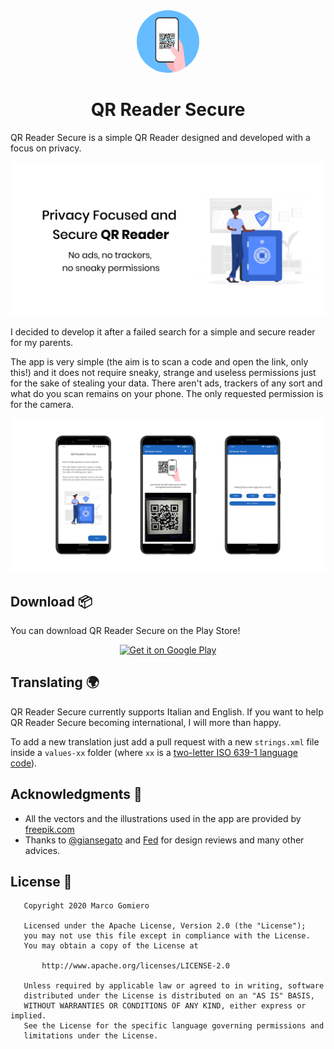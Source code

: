 <div align="center">
  <img style="border-radius: 50%" src="store_assets/ic_launcher-playstore.png" width="100px">
  <h1>QR Reader Secure</h1>
</div>

QR Reader Secure is a simple QR Reader designed and developed with a focus on privacy.

<div align="center">
  <img src="store_assets/banner_eng.png">
</div>

I decided to develop it after a failed search for a simple and secure reader for my parents.

The app is very simple (the aim is to scan a code and open the link, only this!) and it does not require sneaky, strange and useless permissions just for the sake of stealing your data. There aren't ads, trackers of any sort and what do you scan remains on your phone. The only requested permission is for the camera.

<div align="center">
  <img src="store_assets/banner_screen.png">
</div>

## Download 📦

You can download QR Reader Secure on the Play Store!

<div align="center"><a href="https://play.google.com/store/apps/details?id=com.prof18.secureqrreader"><img alt="Get it on Google Play" src="https://play.google.com/intl/en_us/badges/images/generic/en_badge_web_generic.png" width="200px"/></a></div>

## Translating 🌍

QR Reader Secure currently supports Italian and English.
If you want to help QR Reader Secure becoming international, I will more than happy.

To add a new translation just add a pull request with a new `strings.xml` file inside a `values-xx` folder (where `xx` is a [two-letter ISO 639-1 language code](https://en.wikipedia.org/wiki/ISO_639-1)).

## Acknowledgments 🌸

- All the vectors and the illustrations used in the app are provided by [freepik.com](https://it.freepik.com/foto-vettori-gratuito/design)
- Thanks to [@giansegato](https://giansegato.com/) and [Fed](https://twitter.com/fedcnvs) for design reviews and many other advices.

## License 📄

```
   Copyright 2020 Marco Gomiero

   Licensed under the Apache License, Version 2.0 (the "License");
   you may not use this file except in compliance with the License.
   You may obtain a copy of the License at

       http://www.apache.org/licenses/LICENSE-2.0

   Unless required by applicable law or agreed to in writing, software
   distributed under the License is distributed on an "AS IS" BASIS,
   WITHOUT WARRANTIES OR CONDITIONS OF ANY KIND, either express or implied.
   See the License for the specific language governing permissions and
   limitations under the License.
```